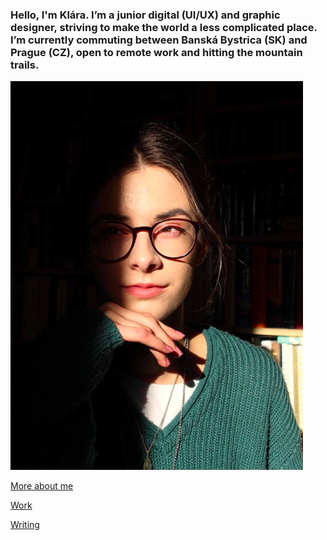 ### Hello, I'm Klára. I’m a junior digital (UI/UX) and graphic designer, striving to make the world a less complicated place. I’m currently commuting between Banská Bystrica (SK) and Prague (CZ), open to remote work and hitting the mountain trails.

![Headshtot of Klára. Brown haired young woman with glasses, thoughtfully looking to the side. Captured in golden hour light.](img/headshot.png)

[More about me](about.md)


  [Work](work/index.md)
  
  [Writing](writing/index.md)
